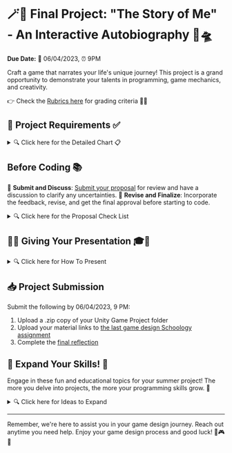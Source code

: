 # 🪄🔮 Final Project: "The Story of Me" - An Interactive Autobiography 🚀🛸

**Due Date:** 📅 06/04/2023, ⏰ 9PM

Craft a game that narrates your life's unique journey! This project is a grand opportunity to demonstrate your talents in programming, game mechanics, and creativity.

👉 Check the [Rubrics here](#) for grading criteria 🎯📜

## 📝 Project Requirements ✅

<details>
<summary>🔍 Click here for the Detailed Chart 📋</summary>

| Requirement      | Description |
| ---------------- | ----------- |
| 📖 Personal Story | Your game should depict your unique personal journey. |
| 🏆 Win Condition & Challenges | Craft a winning condition for players and incorporate challenges. |
| 🎆 Immersive Game Environment | Use a mix of sounds, lighting, and assets to build a rich gaming environment. |
| 👁️ First-Person Controller | Players should navigate the game in a first-person view. |
| 💥 Collision Detection | Actions or events should be triggered when the player interacts with in-game objects. |
| 🌌 Player Boundaries | Design the game such that the player cannot leave the game environment. |
| 🛸 Raycasting and Prefabs | Utilize these to improve gameplay mechanics. |
| 🖥️ Interactive GUI Elements | Use GUI for better player interaction. |
| 💾 Data Persistence | Use PlayerPrefs or equivalent to retain game data between different scenes. |
| 🌃 Multiple Scenes | The game should include at least two different scenes. |
</details>


## Before Coding 📚

📨 **Submit and Discuss**: [Submit your proposal](#) for review and have a discussion to clarify any uncertainties.
🔄 **Revise and Finalize**: Incorporate the feedback, revise, and get the final approval before starting to code.

<details>
<summary>🔍 Click here for the Proposal Check List</summary>

1. 🎩 **Understand the Problem**: What are the project requirements.
2. 📝 **Project Proposal**: Write a proposal containing:
   - 👤 **Student Information**: Your name and relevant details.
   - 📛 **Project Title**: Clearly define your project title.
   - 📚 **Story Line**: Discuss how storytelling elements will be used in your game.
   - 🎮 **Game Description**: Provide a brief description of your game and its objectives.
   - 📅 **Timeline**: Draft a feasible timeline for project phases.
</details>

## 🎉🔮  Giving Your Presentation 🎓🚀

<details>
<summary>🔍 Click here for How To Present</summary>

1. 👋 **Introduction**: Begin by introducing yourself and your game.
2. 🎮 **Game Mechanics & Unity Features**: Discuss the key game mechanics and Unity features used in your project.
3. 🕹️ **Gameplay Walkthrough**: Demonstrate the main gameplay elements and features.
4. 💥 **Challenges & Solutions**: Share any hurdles faced during the development process and how you resolved them.
5. 💬 **Engage Your Audience**: Encourage interaction and engagement from your audience during the presentation.
6. 📚 **Summary & Key Takeaways**: Conclude with a summary of your project and the key takeaways.
7. 🎤 **Preparation**: Anticipate potential questions and prepare clear and informative responses.
</details>

## 📥 Project Submission

Submit the following by 06/04/2023, 9 PM:

1. Upload a .zip copy of your Unity Game Project folder
2. Upload your material links to [the last game design Schoology assignment](#)
3. Complete the [final reflection](#)

## 🌠 Expand Your Skills! 📘

Engage in these fun and educational topics for your summer project! The more you delve into projects, the more your programming skills grow. 🌱

<details>
<summary>🔍 Click here for Ideas to Expand </summary>

- [Unity Particle Systems](https://learn.unity.com/tutorial/unity-particle-systems) 💫: Master creating captivating visual effects using particle systems in Unity.
- [Unity Audio](https://learn.unity.com/tutorial/unity-audio) 🎵: Understand how to incorporate sound effects, background music, and interactive audio into your game.
- [2D Games in Unity](https://learn.unity.com/tutorial/2d-games-in-unity) 🪄🔮: Dive into creating 2D games and learn about sprite animations, collision detection, and level building.
- [Unity Tilemaps](https://learn.unity.com/tutorial/unity-tilemaps) 🧙‍♀️🔲: Learn how to use Unity's Tilemap feature to design appealing 2D game levels.
- [Unity Animations](https://learn.unity.com/tutorial/unity-animations) 🚀🛸: Get a grasp of animating characters, objects, and UI elements in Unity.
- [VR Development with Oculus and Unity](https://learn.unity.com/tutorial/vr-development-with-oculus-and-unity) 🥽🌐: Step into the world of VR game development with Unity and Oculus.
</details>

---

Remember, we're here to assist you in your game design journey. Reach out anytime you need help. Enjoy your game design process and good luck! 🚀🎮💡

